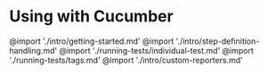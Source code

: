 # Using with Cucumber

@import './intro/getting-started.md'
@import './intro/step-definition-handling.md'
@import './running-tests/individual-test.md'
@import './running-tests/tags.md'
@import './intro/custom-reporters.md'
